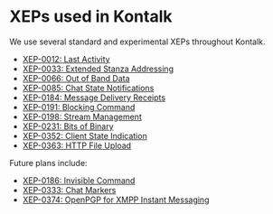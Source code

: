 # XEPs used in Kontalk

We use several standard and experimental XEPs throughout Kontalk.

* [XEP-0012: Last Activity](http://www.xmpp.org/extensions/xep-0012.html)
* [XEP-0033: Extended Stanza Addressing](http://xmpp.org/extensions/xep-0033.html)
* [XEP-0066: Out of Band Data](http://www.xmpp.org/extensions/xep-0066.html)
* [XEP-0085: Chat State Notifications](http://xmpp.org/extensions/xep-0085.html)
* [XEP-0184: Message Delivery Receipts](http://www.xmpp.org/extensions/xep-0184.html)
* [XEP-0191: Blocking Command](http://xmpp.org/extensions/xep-0191.html)
* [XEP-0198: Stream Management](http://xmpp.org/extensions/xep-0198.html)
* [XEP-0231: Bits of Binary](http://xmpp.org/extensions/xep-0231.html)
* [XEP-0352: Client State Indication](https://xmpp.org/extensions/xep-0352.html)
* [XEP-0363: HTTP File Upload](http://xmpp.org/extensions/xep-0363.html)

Future plans include:

* [XEP-0186: Invisible Command](http://xmpp.org/extensions/xep-0186.html)
* [XEP-0333: Chat Markers](http://xmpp.org/extensions/xep-0333.html)
* [XEP-0374: OpenPGP for XMPP Instant Messaging](http://xmpp.org/extensions/xep-0374.html)
